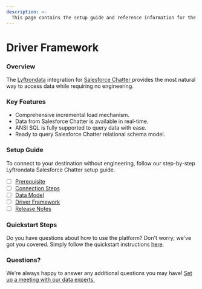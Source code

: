 ```yaml
---
description: >-
  This page contains the setup guide and reference information for the Salesforce Chatter source connector.
---
```


# Driver Framework

### Overview

The [Lyftrondata](https://www.lyftrondata.com/) integration for [Salesforce Chatter](https://www.lyftrondata.com/integration/salesforce-chatter/)[ ](https://www.lyftrondata.com/integration/salesforce-chatter/)provides the most natural way to access data while requiring no engineering.

### Key Features

* Comprehensive incremental load mechanism.
* Data from Salesforce Chatter is available in real-time.&#x20;
* ANSI SQL is fully supported to query data with ease.
* Ready to query Salesforce Chatter relational schema model.

### Setup Guide

To connect to your destination without engineering, follow our step-by-step Lyftrondata Salesforce Chatter setup guide.

* [ ] [Prerequisite](../../marketing-analytics/salesforce-chatter/prerequisite.md)
* [ ] [Connection Steps](../../marketing-analytics/salesforce-chatter/connection-steps.md)
* [ ] [Data Model](../../marketing-analytics/salesforce-chatter/data-model/)
* [ ] [Driver Framework](../../marketing-analytics/salesforce-chatter/driver-framework/)
* [ ] [Release Notes](../../marketing-analytics/salesforce-chatter/release-notes.md)

### Quickstart Steps

Do you have questions about how to use the platform? Don't worry; we've got you covered. Simply follow the quickstart instructions [here](../../../quickstart-steps.md).

### Questions? <a href="#questions" id="questions"></a>

We're always happy to answer any additional questions you may have! [Set up a meeting with our data experts.](https://www.lyftrondata.com/book-a-meeting/)


